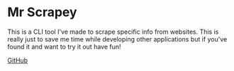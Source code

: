 # Mr Scrapey

This is a CLI tool I've made to scrape specific info from websites. This is
really just to save me time while developing other applications but if you've
found it and want to try it out have fun!

[GitHub](https://github.com/VincentPauley/mr-scrapey)
